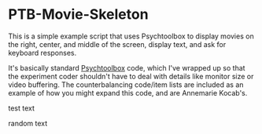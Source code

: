 # PTB-Movie-Skeleton

This is a simple example script that uses Psychtoolbox to display movies on the right, center, and middle of the screen, display text, and ask for keyboard responses.

It's basically standard <a href = http://psychtoolbox.org/>Psychtoolbox</a> code, which I've wrapped up so that the experiment coder shouldn't have to deal with details like monitor size or video buffering.
The counterbalancing code/item lists are included as an example of how you might expand this code, and are Annemarie Kocab's.


test text

random text
